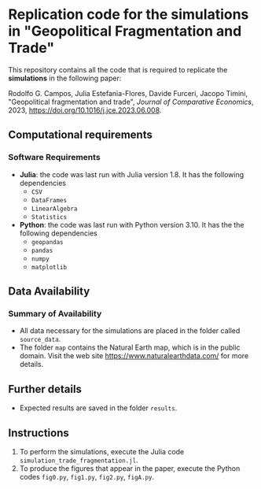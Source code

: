 # Replication code for the simulations in "Geopolitical Fragmentation and Trade"

This repository contains all the code that is required to replicate the **simulations** in the following paper:

Rodolfo G. Campos, Julia Estefania-Flores, Davide Furceri, Jacopo Timini,
"Geopolitical fragmentation and trade", *Journal of Comparative Economics*, 2023, https://doi.org/10.1016/j.jce.2023.06.008.



Computational requirements
---------------------------

### Software Requirements

- **Julia**: the code was last run with Julia version 1.8. It has the following dependencies
  - `CSV`
  - `DataFrames`
  - `LinearAlgebra`
  - `Statistics`
- **Python**: the code was last run with Python version 3.10. It has the the following dependencies
  - `geopandas`
  - `pandas`
  - `numpy`
  - `matplotlib`


Data Availability
----------------------------

### Summary of Availability

- All data necessary for the simulations are placed in the folder called `source_data`.
- The folder `map` contains the Natural Earth map, which is in the public domain. Visit the web site https://www.naturalearthdata.com/ for more details.

Further details
----------------------------

- Expected results are saved in the folder `results`.

Instructions
---------------------------
1. To perform the simulations, execute the Julia code `simulation_trade_fragmentation.jl`.
2. To produce the figures that appear in the paper, execute the Python codes `fig0.py`, `fig1.py`, `fig2.py`, `figA.py`. 
